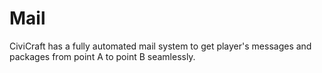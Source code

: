 # Mail

CiviCraft has a fully automated mail system to get player's messages and packages from point A to point B seamlessly.